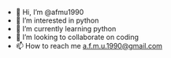 - 👋 Hi, I’m @afmu1990
- 👀 I’m interested in python
- 🌱 I’m currently learning python
- 💞️ I’m looking to collaborate on coding
- 📫 How to reach me a.f.m.u.1990@gmail.com

<!---
afmu1990/afmu1990 is a ✨ special ✨ repository because its `README.md` (this file) appears on your GitHub profile.
You can click the Preview link to take a look at your changes.
--->

